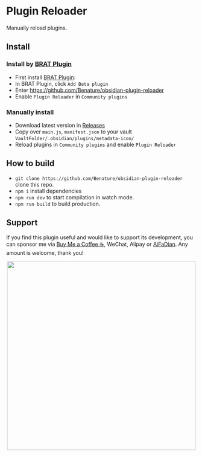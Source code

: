 # Plugin Reloader

Manually reload plugins.



## Install

### Install by [BRAT Plugin](https://obsidian.md/plugins?id=obsidian42-brat)

- First install [BRAT Plugin](https://obsidian.md/plugins?id=obsidian42-brat):
- In BRAT Plugin, click `Add Beta plugin`
- Enter https://github.com/Benature/obsidian-plugin-reloader
- Enable `Plugin Reloader` in `Community plugins`

### Manually install

- Download latest version in [Releases](https://github.com/Benature/obsidian-plugin-reloader/releases/latest)
- Copy over `main.js`, `manifest.json` to your vault `VaultFolder/.obsidian/plugins/metadata-icon/`
- Reload plugins in `Community plugins` and enable `Plugin Reloader`

## How to build

- `git clone https://github.com/Benature/obsidian-plugin-reloader` clone this repo.
- `npm i`  install dependencies
- `npm run dev` to start compilation in watch mode.
- `npm run build`  to build production.


## Support

If you find this plugin useful and would like to support its development, you can sponsor me via [Buy Me a Coffee ☕️](https://www.buymeacoffee.com/benature), WeChat, Alipay or [AiFaDian](https://afdian.net/a/Benature-K). Any amount is welcome, thank you!

<p align="center">
<img src="https://s2.loli.net/2024/01/30/jQ9fTSyBxvXRoOM.png" width="500px">
</p>
